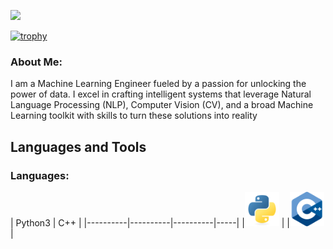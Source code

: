 ![](https://komarev.com/ghpvc/?username=Mando-03)

[![trophy](https://github-profile-trophy.vercel.app/?username=Mando-03&title=Stars,Followers,Commits,Repositories,MultipleLang,PullRequest&theme=onedark)](https://github.com/ryo-ma/github-profile-trophy)


### About Me:   
I am a Machine Learning Engineer fueled by a passion for unlocking the power of data. I excel in crafting intelligent systems that leverage Natural Language Processing (NLP), Computer Vision (CV), and a broad Machine Learning toolkit with skills to turn these solutions into reality



## Languages and Tools 
<div>

### Languages:
| Python3 | C++ |
|----------|----------|----------|-----|
|<img src="https://github.com/devicons/devicon/blob/master/icons/python/python-original.svg" title="Python"  alt="Python" width="55" height="55"/> |
|<img src="https://github.com/devicons/devicon/blob/master/icons/cplusplus/cplusplus-original.svg" title="C++"  alt="C" width="55" height="55"/> |
